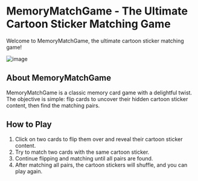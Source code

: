 # MemoryMatchGame - The Ultimate Cartoon Sticker Matching Game

Welcome to MemoryMatchGame, the ultimate cartoon sticker matching game! 

![image](https://github.com/rishiiiidha/memory-match-game/assets/126899168/d9733320-7593-459a-8960-155a9dacadc3)

## About MemoryMatchGame

MemoryMatchGame is a classic memory card game with a delightful twist. The objective is simple: flip cards to uncover their hidden cartoon sticker content, then find the matching pairs.

## How to Play

1. Click on two cards to flip them over and reveal their cartoon sticker content.
2. Try to match two cards with the same cartoon sticker.
3. Continue flipping and matching until all pairs are found.
4. After matching all pairs, the cartoon stickers will shuffle, and you can play again.





